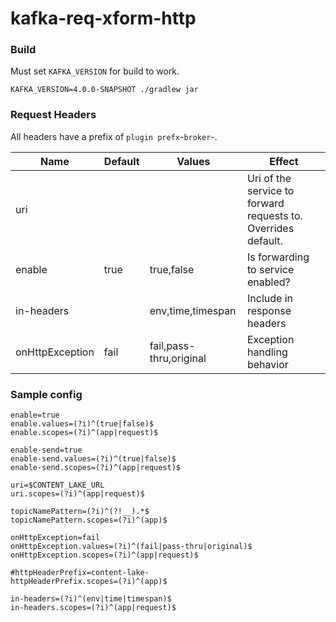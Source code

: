 # kafka-req-xform-http


### Build
Must set `KAFKA_VERSION` for build to work.
```
KAFKA_VERSION=4.0.0-SNAPSHOT ./gradlew jar
```

### Request Headers
All headers have a prefix of `plugin prefx`-`broker`-.  

|Name|Default|Values|Effect|
|---|---|---|---|
|uri|||Uri of the service to forward requests to. Overrides default.|
|enable|true|true,false|Is forwarding to service enabled?|
|in-headers||env,time,timespan|Include in response headers|
|onHttpException|fail|fail,pass-thru,original|Exception handling behavior|

### Sample config
```
enable=true
enable.values=(?i)^(true|false)$
enable.scopes=(?i)^(app|request)$

enable-send=true
enable-send.values=(?i)^(true|false)$
enable-send.scopes=(?i)^(app|request)$

uri=$CONTENT_LAKE_URL
uri.scopes=(?i)^(app|request)$

topicNamePattern=(?i)^(?!__).*$
topicNamePattern.scopes=(?i)^(app)$

onHttpException=fail
onHttpException.values=(?i)^(fail|pass-thru|original)$
onHttpException.scopes=(?i)^(app|request)$

#httpHeaderPrefix=content-lake-
httpHeaderPrefix.scopes=(?i)^(app)$

in-headers=(?i)^(env|time|timespan)$
in-headers.scopes=(?i)^(app|request)$
```
